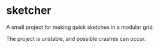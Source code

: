 # sketcher

A small project for making quick sketches in a modular grid.

The project is unstable, and possible crashes can occur. 
